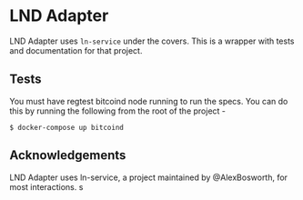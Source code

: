 # LND Adapter

LND Adapter uses `ln-service` under the covers.  This is a wrapper with tests and documentation for that project.

## Tests

You must have regtest bitcoind node running to run the specs.  You can do this by running the following from the root of the project -

```
$ docker-compose up bitcoind
```

## Acknowledgements

LND Adapter uses ln-service, a project maintained by @AlexBosworth, for most interactions.
s